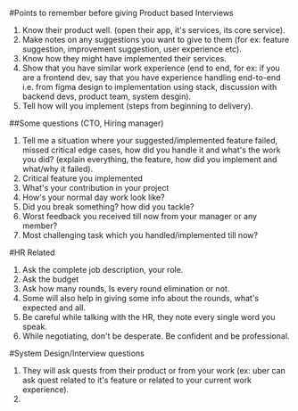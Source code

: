 #Points to remember before giving Product based Interviews

1. Know their product well. (open their app, it's services, its core service).
2. Make notes on any suggestions you want to give to them (for ex: feature suggestion, improvement suggestion, user experience etc).
3. Know how they might have implemented their services. 
4. Show that you have similar work experience (end to end, for ex: if you are a frontend dev, say that you have experience handling end-to-end i.e. from figma design to implementation using stack, discussion with backend devs, product team, system desgin).
5. Tell how will you implement (steps from beginning to delivery).


##Some questions (CTO, Hiring manager)
1. Tell me a situation where your suggested/implemented feature failed, missed critical edge cases, how did you handle it and what's the work you did? (explain everything, the feature, how did you implement and what/why it failed).
2. Critical feature you implemented
3. What's your contribution in your project
4. How's your normal day work look like? 
5. Did you break something? how did you tackle? 
6. Worst feedback you received till now from your manager or any member? 
7. Most challenging task which you handled/implemented till now? 


#HR Related
1. Ask the complete job description, your role.
2. Ask the budget
3. Ask how many rounds, Is every round elimination or not.
4. Some will also help in giving some info about the rounds, what's expected and all. 
5. Be careful while talking with the HR, they note every single word you speak.
6. While negotiating, don't be desperate. Be confident and be professional. 


#System Design/Interview questions
1. They will ask quests from their product or from your work (ex: uber can ask quest related to it's feature or related to your current work experience).
2. 